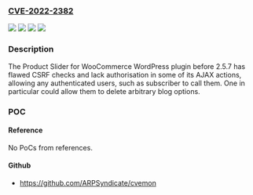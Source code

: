 ### [CVE-2022-2382](https://cve.mitre.org/cgi-bin/cvename.cgi?name=CVE-2022-2382)
![](https://img.shields.io/static/v1?label=Product&message=Product%20Slider%20for%20WooCommerce&color=blue)
![](https://img.shields.io/static/v1?label=Version&message=n%2Fa&color=blue)
![](https://img.shields.io/static/v1?label=Vulnerability&message=CWE-352%20Cross-Site%20Request%20Forgery%20(CSRF)&color=brighgreen)
![](https://img.shields.io/static/v1?label=Vulnerability&message=CWE-862%20Missing%20Authorization&color=brighgreen)

### Description

The Product Slider for WooCommerce WordPress plugin before 2.5.7 has flawed CSRF checks and lack authorisation in some of its AJAX actions, allowing any authenticated users, such as subscriber to call them. One in particular could allow them to delete arbitrary blog options.

### POC

#### Reference
No PoCs from references.

#### Github
- https://github.com/ARPSyndicate/cvemon

